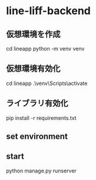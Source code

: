 # line-liff-backend
## 仮想環境を作成
cd lineapp
python -m venv venv

## 仮想環境有効化
cd lineapp
.\venv\Scripts\activate

## ライブラリ有効化
pip install -r requirements.txt


## set environment


## start
python manage.py runserver